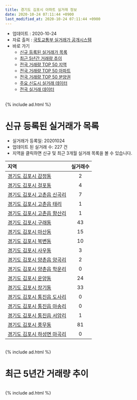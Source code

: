 ```yaml
---
title: 경기도 김포시 아파트 실거래 정보
date: 2020-10-24 07:11:44 +0900
last_modified_at: 2020-10-24 07:11:44 +0900
---
```


* 업데이트 : 2020-10-24
* 자료 출처 : [국토교통부 실거래가 공개시스템](http://rt.molit.go.kr)
* 바로 가기
    * [신규 등록된 실거래가 목록](#신규-등록된-실거래가-목록)
    * [최근 5년간 거래량 추이](#최근-5년간-거래량-추이)
    * [전국 거래량 TOP 50 지역](https://inasie.github.io/apt-trade-info/최근-3개월-전국에서-가장-거래가-많이-발생한-지역)
    * [전국 거래량 TOP 50 아파트](https://inasie.github.io/apt-trade-info/최근-3개월-전국에서-가장-거래가-많이-발생한-아파트)
    * [전국 거래량 TOP 50 분양권](https://inasie.github.io/apt-trade-info/최근-3개월-전국에서-가장-거래가-많이-발생한-분양권)
    * [주요 신도시 실거래 데이터](https://inasie.github.io/apt-trade-info/주요-신도시)
    * [전국 실거래 데이터](https://inasie.github.io/apt-trade-info/전국)

<br>
{% include ad.html %}
<br>

# 신규 등록된 실거래가 목록
* 실거래가 등록일: 20201024
* 업데이트 된 실거래 수: 227 건
* 지역을 클릭하면 신규 및 최근 3개월 실거래 목록을 볼 수 있습니다.


|지역|실거래수|
|:---|:---:|
|[경기도 김포시 감정동](https://inasie.github.io/apt-trade-info/경기도-김포시-감정동)|2|
|[경기도 김포시 걸포동](https://inasie.github.io/apt-trade-info/경기도-김포시-걸포동)|4|
|[경기도 김포시 고촌읍 신곡리](https://inasie.github.io/apt-trade-info/경기도-김포시-고촌읍-신곡리)|7|
|[경기도 김포시 고촌읍 태리](https://inasie.github.io/apt-trade-info/경기도-김포시-고촌읍-태리)|1|
|[경기도 김포시 고촌읍 향산리](https://inasie.github.io/apt-trade-info/경기도-김포시-고촌읍-향산리)|1|
|[경기도 김포시 구래동](https://inasie.github.io/apt-trade-info/경기도-김포시-구래동)|43|
|[경기도 김포시 마산동](https://inasie.github.io/apt-trade-info/경기도-김포시-마산동)|15|
|[경기도 김포시 북변동](https://inasie.github.io/apt-trade-info/경기도-김포시-북변동)|10|
|[경기도 김포시 사우동](https://inasie.github.io/apt-trade-info/경기도-김포시-사우동)|3|
|[경기도 김포시 양촌읍 양곡리](https://inasie.github.io/apt-trade-info/경기도-김포시-양촌읍-양곡리)|2|
|[경기도 김포시 양촌읍 학운리](https://inasie.github.io/apt-trade-info/경기도-김포시-양촌읍-학운리)|0|
|[경기도 김포시 운양동](https://inasie.github.io/apt-trade-info/경기도-김포시-운양동)|24|
|[경기도 김포시 장기동](https://inasie.github.io/apt-trade-info/경기도-김포시-장기동)|33|
|[경기도 김포시 통진읍 도사리](https://inasie.github.io/apt-trade-info/경기도-김포시-통진읍-도사리)|0|
|[경기도 김포시 통진읍 마송리](https://inasie.github.io/apt-trade-info/경기도-김포시-통진읍-마송리)|0|
|[경기도 김포시 통진읍 서암리](https://inasie.github.io/apt-trade-info/경기도-김포시-통진읍-서암리)|1|
|[경기도 김포시 풍무동](https://inasie.github.io/apt-trade-info/경기도-김포시-풍무동)|81|
|[경기도 김포시 하성면 마곡리](https://inasie.github.io/apt-trade-info/경기도-김포시-하성면-마곡리)|0|


<br>
{% include ad.html %}
<br>

# 최근 5년간 거래량 추이


<div style="width:100%;">
    <canvas id="deal_progress" height="200"></canvas>
</div>

<script>
new Chart(document.getElementById("deal_progress"), {
    type: 'line',
    data: {
        labels: ['201510','201511','201512','201601','201602','201603','201604','201605','201606','201607','201608','201609','201610','201611','201612','201701','201702','201703','201704','201705','201706','201707','201708','201709','201710','201711','201712','201801','201802','201803','201804','201805','201806','201807','201808','201809','201810','201811','201812','201901','201902','201903','201904','201905','201906','201907','201908','201909','201910','201911','201912','202001','202002','202003','202004','202005','202006','202007','202008','202009','202010'],
        datasets: [{
            label: '매매',
            pointRadius: 1,
            data: [478, 307, 216, 206, 242, 351, 434, 437, 463, 483, 494, 541, 721, 411, 266, 169, 269, 353, 305, 430, 645, 589, 566, 562, 507, 486, 353, 846, 623, 844, 619, 540, 459, 679, 846, 920, 1074, 504, 452, 579, 400, 480, 538, 449, 451, 502, 482, 546, 1039, 1054, 746, 832, 1433, 1262, 830, 978, 3213, 2070, 1548, 1996, 1341],
            borderColor: "rgba(255, 201, 14, 1)",
            backgroundColor: "rgba(255, 201, 14, 0.5)",
            fill: false,
            lineTension: 0
        },{
            label: '전월세',
            pointRadius: 1,
            data: [559, 418, 475, 543, 672, 581, 609, 739, 713, 818, 660, 637, 636, 537, 568, 581, 688, 613, 504, 531, 625, 736, 690, 742, 521, 500, 457, 605, 670, 759, 684, 699, 667, 721, 649, 641, 604, 511, 537, 741, 558, 556, 499, 535, 618, 629, 618, 569, 1302, 526, 727, 745, 1012, 705, 662, 1001, 1010, 1133, 942, 866, 288],
            borderColor: "rgba(0, 141, 185, 1)",
            backgroundColor: "rgba(0, 141, 185, 0.5)",
            fill: false,
            lineTension: 0
        }
        ]
    },
    options: {
        responsive: true,
        title: {
            display: false
        },
        tooltips: {
            mode: 'index',
            intersect: false
        },
        hover: {
            mode: 'nearest',
            intersect: true
        },
        scales: {
            xAxes: [{
                display: true,
                scaleLabel: {
                    display: true,
                    labelString: '년/월'
                }
            }],
            yAxes: [{
                display: true,
                ticks: {
                    suggestedMin: 0,
                },
                scaleLabel: {
                    display: true,
                    labelString: '실거래 수'
                }
            }]
        }
    }
});

</script>


<br>
{% include ad.html %}
<br>

